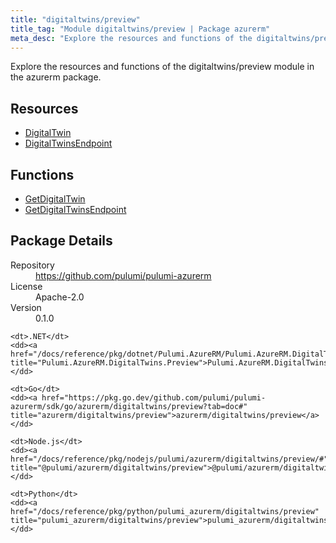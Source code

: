 ```yaml
---
title: "digitaltwins/preview"
title_tag: "Module digitaltwins/preview | Package azurerm"
meta_desc: "Explore the resources and functions of the digitaltwins/preview module in the azurerm package."
---
```


<!-- WARNING: this file was generated by Pulumi Docs Generator. -->
<!-- Do not edit by hand unless you're certain you know what you are doing! -->

Explore the resources and functions of the digitaltwins/preview module in the azurerm package.

<h2 id="resources">Resources</h2>
<ul class="api">
    <li><a href="digitaltwin" title="DigitalTwin"><span class="symbol resource"></span>DigitalTwin</a></li>
    <li><a href="digitaltwinsendpoint" title="DigitalTwinsEndpoint"><span class="symbol resource"></span>DigitalTwinsEndpoint</a></li>
</ul>

<h2 id="functions">Functions</h2>
<ul class="api">
    <li><a href="getdigitaltwin" title="GetDigitalTwin"><span class="symbol function"></span>GetDigitalTwin</a></li>
    <li><a href="getdigitaltwinsendpoint" title="GetDigitalTwinsEndpoint"><span class="symbol function"></span>GetDigitalTwinsEndpoint</a></li>
</ul>

<h2 id="package-details">Package Details</h2>
<dl class="package-details">
	<dt>Repository</dt>
	<dd><a href="https://github.com/pulumi/pulumi-azurerm">https://github.com/pulumi/pulumi-azurerm</a></dd>
	<dt>License</dt>
	<dd>Apache-2.0</dd>
	<dt>Version</dt>
	<dd>0.1.0</dd>
</dl>



<dl class="tabular">

    <dt>.NET</dt>
    <dd><a href="/docs/reference/pkg/dotnet/Pulumi.AzureRM/Pulumi.AzureRM.DigitalTwins.Preview.html" title="Pulumi.AzureRM.DigitalTwins.Preview">Pulumi.AzureRM.DigitalTwins.Preview</a></dd>

    <dt>Go</dt>
    <dd><a href="https://pkg.go.dev/github.com/pulumi/pulumi-azurerm/sdk/go/azurerm/digitaltwins/preview?tab=doc#" title="azurerm/digitaltwins/preview">azurerm/digitaltwins/preview</a></dd>

    <dt>Node.js</dt>
    <dd><a href="/docs/reference/pkg/nodejs/pulumi/azurerm/digitaltwins/preview/#" title="@pulumi/azurerm/digitaltwins/preview">@pulumi/azurerm/digitaltwins/preview</a></dd>

    <dt>Python</dt>
    <dd><a href="/docs/reference/pkg/python/pulumi_azurerm/digitaltwins/preview" title="pulumi_azurerm/digitaltwins/preview">pulumi_azurerm/digitaltwins/preview</a></dd>

</dl>

